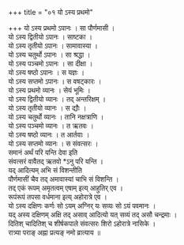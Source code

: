 +++
title = "०१ यो ऽस्य प्रथमो"

+++
यो ऽस्य प्रथमो ऽपानः । सा पौर्णमासी ।  
यो ऽस्य द्वितीयो ऽपानः । साष्टका ।  
यो ऽस्य तृतीयो ऽपानः । सामावास्या ।  
यो ऽस्य चतुर्थो ऽपानः । सा श्रद्धा ।  
यो ऽस्य पञ्चमो ऽपानः । सा दीक्षा ।  
यो ऽस्य षष्ठो ऽपानः । स यज्ञः ।  
यो ऽस्य सप्तमो ऽपानः । स वषट्कारः ।  
यो ऽस्य प्रथमो व्यानः । सेयं भूमिः ।  
यो ऽस्य द्वितीयो व्यानः । तद् अन्तरिक्षम् ।  
यो ऽस्य तृतीयो व्यानः । स द्यौः ।  
यो ऽस्य चतुर्थो व्यानः । तानि नक्षत्राणि ।  
यो ऽस्य पञ्चमो व्यानः । त ऋतवः ।  
यो ऽस्य षष्ठो व्यानः । त आर्तवाः ।  
यो ऽस्य सप्तमो व्यानः । स संवत्सरः ।  
समानं अर्थं परि यन्ति देवा इति  
संवत्सरं वावैतद् ऋतवो *ऽनु परि यन्ति ।  
यद् आदित्यम् अभि सं विशन्तीति  
पौर्णमासीं चैव तद् अमावास्यां चाभि सं विशन्ति ।  
तद् एकं रूपम् अमृतत्वम् एषाम् इत्य् आहुतिर् एव ।  
रूपंरूपं तपसा वर्धमाना इत्य् अहोरात्रे एव ।  
यो ऽस्य दक्षिणः कर्णः सो ऽयम् अग्निर् यः सव्यः सो ऽयं पवमानः ।  
यद् अस्य दक्षिणम् अक्षि तद् असाव् आदित्यो यत् सव्यं तद् असौ चन्द्रमाः ।  
दितिश् चादितिश् च शीर्षकपाले संवत्सरः शिरो ऽहोरात्रे नासिके ।  
रात्र्या पराङ् अह्ना प्रत्यङ् नमो व्रात्याय ॥